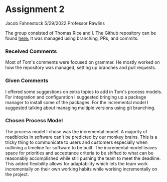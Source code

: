 # Assignment 2
Jacob Fahnestock
5/29/2022
Professor Rawlins

The group consisted of Thomas Rice and I. The Github repository can be found [here.](https://github.com/fahnestockj/ELEC3225Assignment2) It was managed using branching, PRs, and commits. 

### Received Comments
Most of Tom's comments were focused on grammar. He mostly worked on how the repository was managed, setting up branches and pull requests. 

### Given Comments
I offered some suggestions on extra topics to add in Tom's process models. For integration and configuration I suggested bringing up a package manager to install some of the packages. For the incremental model I suggested talking about managing multiple versions using git branching.


### Chosen Process Model
The process model I chose was the incremental model. A majority of roadblocks in software can't be predicted by our monkey brains. This is a tricky thing to communicate to users and customers especially when outlining a timeline for software to be built. The incremental model leaves space for priorities and acceptance criteria to be shifted to what can be reasonably accomplished while still pushing the team to meet the deadline. This added flexibility allows for adaptability which lets the team work incrementally on their own working habits while working incrementally on the project. 
